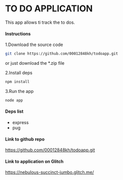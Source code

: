 # TO DO APPLICATION

This app allows ti track the to dos.

#### Instructions
1.Download the source code
```bash 
git clone https://github.com/00012848kh/todoapp.git
```

or just download the *.zip file

2.Install deps
```bash
npm install
```

3.Run the app
```bash
node app
```

#### Deps list
- express
- pug

#### Link to github repo
https://github.com/00012848kh/todoapp.git

#### Link to application on Glitch 
https://nebulous-succinct-jumbo.glitch.me/